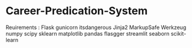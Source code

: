 # Career-Predication-System
Reuirements :
Flask
gunicorn
itsdangerous
Jinja2
MarkupSafe
Werkzeug
numpy
scipy
sklearn
matplotlib
pandas
flasgger
streamlit
seaborn
scikit-learn
